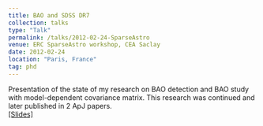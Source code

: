 ```yaml
---
title: BAO and SDSS DR7
collection: talks
type: "Talk"
permalink: /talks/2012-02-24-SparseAstro
venue: ERC SparseAstro workshop, CEA Saclay
date: 2012-02-24
location: "Paris, France"
tag: phd
---
```


Presentation of the state of my research on BAO detection and BAO study with model-dependent covariance matrix. This research was continued and later published in 2 ApJ papers.<br>
[[Slides]](/files/2012-02-24-SparseAstro.pdf)<br><br>

